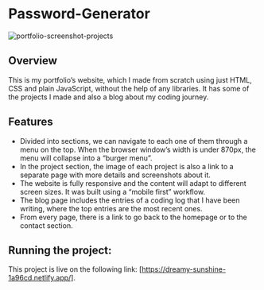 ﻿# Password-Generator
 
![portfolio-screenshot-projects](https://user-images.githubusercontent.com/59458685/185877698-044e22d3-316f-4557-9b08-46c1e59e84b6.png)

## Overview
This is my portfolio’s website, which I made from scratch using just HTML, CSS and plain JavaScript, without the help of any libraries. It has some of the projects I made and also a blog about my coding journey.

## Features
- Divided into sections, we can navigate to each one of them through a menu on the top. When the browser window’s width is under 870px, the menu will collapse into a “burger menu”.
- In the project section, the image of each project is also a link to a separate page with more details and screenshots about it.
- The website is fully responsive and the content will adapt to different screen sizes. It was built using a “mobile first” workflow.
- The blog page includes the entries of a coding log that I have been writing, where the top entries are the most recent ones.
- From every page, there is a link to go back to the homepage or to the contact section.

## Running the project:
This project is live on the following link: [https://dreamy-sunshine-1a96cd.netlify.app/].
